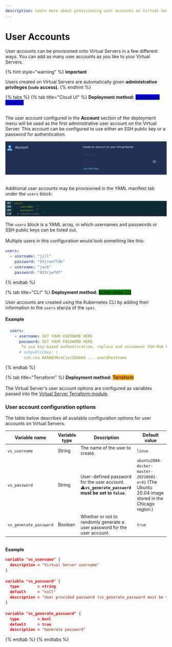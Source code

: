 ```yaml
---
description: Learn more about provisioning user accounts on Virtual Servers.
---
```


# User Accounts

User accounts can be provisioned onto Virtual Servers in a few different ways. You can add as many user accounts as you like to your Virtual Servers.

{% hint style="warning" %}
**Important**

Users created on Virtual Servers are automatically given **administrative privileges (`sudo` access).**
{% endhint %}

{% tabs %}
{% tab title="Cloud UI" %}
**Deployment method:** <mark style="background-color:blue;">CoreWeave Cloud UI</mark>

\
The user account configured in the **Account** section of the deployment menu will be used as the first administrative user account on the Virtual Server. This account can be configured to use either an SSH public key or a password for authentication.



![The user account creation menu.](<../../.gitbook/assets/image (68).png>)

\
Additional user accounts may be provisioned in the YAML manifest tab under the `users` block:

![The users block in the YAML manifest in the Cloud UI.](<../../.gitbook/assets/image (109).png>)

The `users` block is a YAML array, in which usernames and passwords or SSH public keys can be listed out.\
\
Multiple users in this configuration would look something like this:

```yaml
users:
  - username: "jill"
    password: "93jrwnffdk"
  - username: "jack"
    password: "932rjwfdf"
```
{% endtab %}

{% tab title="CLI" %}
**Deployment method:** <mark style="background-color:green;">Kubernetes CLI</mark>

User accounts are created using the Kubernetes CLI by adding their information to the `users` stanza of the `spec`.



#### Example

```yaml
  users:
    - username: SET YOUR USERNAME HERE
      password: SET YOUR PASSWORD HERE  
       To use key-based authentication, replace and uncomment SSH-RSA below with your public SSH key
      # sshpublickey: |
        ssh-rsa AAAAB3NzaC1yc2EAAAA ... user@hostname
```
{% endtab %}

{% tab title="Terraform" %}
**Deployment method:** <mark style="background-color:orange;">Terraform</mark>\
\
The Virtual Server's user account options are configured as variables passed into the [Virtual Server Terraform module](https://github.com/coreweave/kubernetes-cloud/tree/master/virtual-server/examples/terraform).



### User account configuration options

The table below describes all available configuration options for user accounts on Virtual Servers.



| Variable name          | Variable type | Description                                                                                                                                                                                                       | Default value                                                                                   |
| ---------------------- | ------------- | ----------------------------------------------------------------------------------------------------------------------------------------------------------------------------------------------------------------- | ----------------------------------------------------------------------------------------------- |
| `vs_username`          | String        | The name of the user to create.                                                                                                                                                                                   | `linux`                                                                                         |
| `vs_password`          | String        | <p>User-defined password for the user account.<br><span data-gb-custom-inline data-tag="emoji" data-code="26a0">⚠</span><strong><code>vs_generate_password</code> must be set to <code>false</code>.</strong></p> | `ubuntu2004-docker-master-20210601-ord1` (The Ubuntu 20.04 image stored in the Chicago region.) |
| `vs_generate_password` | Boolean       | Whether or not to randomly generate a user password for the user account.                                                                                                                                         | `true`                                                                                          |

\
**Example**

```json
variable "vs_username" {
  description = "Virtual Server username"
}

variable "vs_password" {
  type        = string
  default     = "null"
  description = "User provided password (vs_generate_password must be set to false)"
}

variable "vs_generate_password" {
  type        = bool
  default     = true
  description = "Generate password"
```
{% endtab %}
{% endtabs %}

